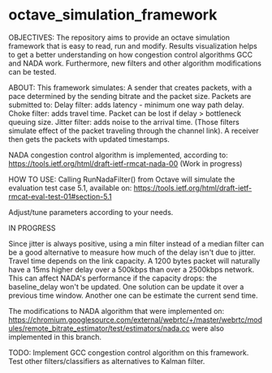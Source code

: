 # octave_simulation_framework

OBJECTIVES:
The repository aims to provide an octave simulation framework that is easy to read, run and modify. Results visualization helps to get a better understanding on how congestion control algorithms GCC and NADA work. Furthermore, new filters and other algorithm modifications can be tested.

ABOUT:
This framework simulates:
A sender that creates packets, with a pace determined by the sending bitrate and the packet size.
Packets are submitted to:
   Delay filter: adds latency - minimum one way path delay.
   Choke filter: adds travel time. Packet can be lost if delay > bottleneck queuing size.
   Jitter filter: adds noise to the arrival time.
   (Those filters simulate effect of the packet traveling through the channel link).
A receiver then gets the packets with updated timestamps.

NADA congestion control algorithm is implemented, according to:
https://tools.ietf.org/html/draft-ietf-rmcat-nada-00
(Work in progress)

HOW TO USE:
Calling RunNadaFilter() from Octave will simulate the evaluation test case 5.1, available on:
https://tools.ietf.org/html/draft-ietf-rmcat-eval-test-01#section-5.1

Adjust/tune parameters according to your needs.

IN PROGRESS

Since jitter is always positive, using a min filter instead of a median filter can be a good alternative to measure how much of the delay isn't due to jitter.
Travel time depends on the link capacity. A 1200 bytes packet will naturally have a 15ms higher delay over a 500kbps than over a 2500kbps network. This can affect NADA's performance if the capacity drops: the baseline_delay won't be updated. One solution can be update it over a previous time window. Another one can be estimate the current send time.

The modifications to NADA algorithm that were implemented on:
https://chromium.googlesource.com/external/webrtc/+/master/webrtc/modules/remote_bitrate_estimator/test/estimators/nada.cc
were also implemented in this branch. 

TODO:
Implement GCC congestion control algorithm on this framework.
Test other filters/classifiers as alternatives to Kalman filter.
